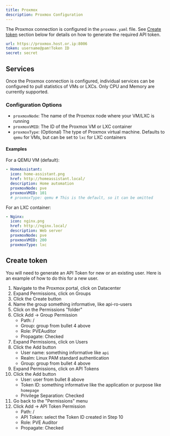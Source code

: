 ```yaml
---
title: Proxmox
description: Proxmox Configuration
---
```


The Proxmox connection is configured in the `proxmox.yaml` file. See [Create token](#create-token) section below for details on how to generate the required API token.

```yaml
url: https://proxmox.host.or.ip:8006
token: username@pam!Token ID
secret: secret
```

## Services

Once the Proxmox connection is configured, individual services can be configured to pull statistics of VMs or LXCs. Only CPU and Memory are currently supported.

### Configuration Options

- `proxmoxNode`: The name of the Proxmox node where your VM/LXC is running
- `proxmoxVMID`: The ID of the Proxmox VM or LXC container
- `proxmoxType`: (Optional) The type of Proxmox virtual machine. Defaults to `qemu` for VMs, but can be set to `lxc` for LXC containers

#### Examples

For a QEMU VM (default):

```yaml
- HomeAssistant:
  icon: home-assistant.png
  href: http://homeassistant.local/
  description: Home automation
  proxmoxNode: pve
  proxmoxVMID: 101
  # proxmoxType: qemu # This is the default, so it can be omitted
```

For an LXC container:

```yaml
- Nginx:
  icon: nginx.png
  href: http://nginx.local/
  description: Web server
  proxmoxNode: pve
  proxmoxVMID: 200
  proxmoxType: lxc
```

## Create token

You will need to generate an API Token for new or an existing user. Here is an example of how to do this for a new user.

1.  Navigate to the Proxmox portal, click on Datacenter
2.  Expand Permissions, click on Groups
3.  Click the Create button
4.  Name the group something informative, like api-ro-users
5.  Click on the Permissions "folder"
6.  Click Add -> Group Permission
    - Path: /
    - Group: group from bullet 4 above
    - Role: PVEAuditor
    - Propagate: Checked
7.  Expand Permissions, click on Users
8.  Click the Add button
    - User name: something informative like `api`
    - Realm: Linux PAM standard authentication
    - Group: group from bullet 4 above
9.  Expand Permissions, click on API Tokens
10. Click the Add button
    - User: user from bullet 8 above
    - Token ID: something informative like the application or purpose like `homepage`
    - Privilege Separation: Checked
11. Go back to the "Permissions" menu
12. Click Add -> API Token Permission
    - Path: /
    - API Token: select the Token ID created in Step 10
    - Role: PVE Auditor
    - Propagate: Checked
